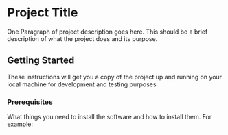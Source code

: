 # Project Title

One Paragraph of project description goes here. This should be a brief description of what the project does and its purpose.

## Getting Started

These instructions will get you a copy of the project up and running on your local machine for development and testing purposes.

### Prerequisites

What things you need to install the software and how to install them. For example:

